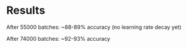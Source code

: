 # Results

After 55000 batches: ~88-89% accuracy (no learning rate decay yet)

After 74000 batches: ~92-93% accuracy 



